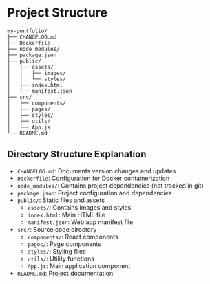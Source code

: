 # Project Structure

```
my-portfolio/
├── CHANGELOG.md
├── Dockerfile
├── node_modules/
├── package.json
├── public/
│   ├── assets/
│   │   ├── images/
│   │   └── styles/
│   ├── index.html
│   └── manifest.json
├── src/
│   ├── components/
│   ├── pages/
│   ├── styles/
│   ├── utils/
│   └── App.js
└── README.md
```

## Directory Structure Explanation

- `CHANGELOG.md`: Documents version changes and updates
- `Dockerfile`: Configuration for Docker containerization
- `node_modules/`: Contains project dependencies (not tracked in git)
- `package.json`: Project configuration and dependencies
- `public/`: Static files and assets
  - `assets/`: Contains images and styles
  - `index.html`: Main HTML file
  - `manifest.json`: Web app manifest file
- `src/`: Source code directory
  - `components/`: React components
  - `pages/`: Page components
  - `styles/`: Styling files
  - `utils/`: Utility functions
  - `App.js`: Main application component
- `README.md`: Project documentation
